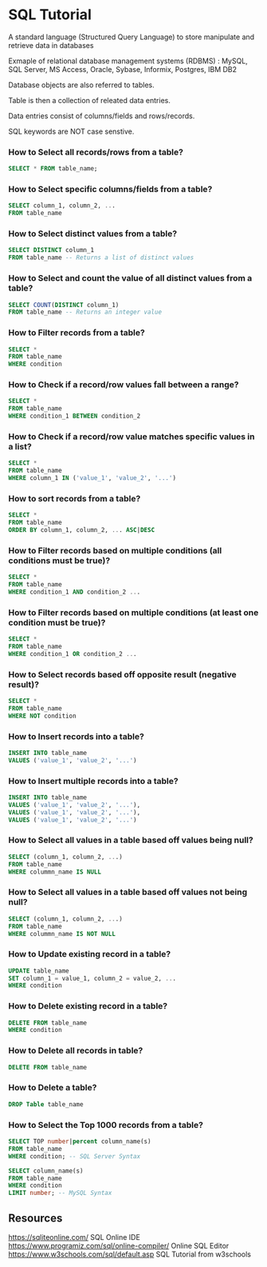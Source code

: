 # SQL Tutorial

A standard language (Structured Query Language) to store manipulate and retrieve data in databases

Exmaple of relational database management systems (RDBMS) : MySQL, SQL Server, MS Access, Oracle, Sybase, Informix, Postgres, IBM DB2

Database objects are also referred to tables.

Table is then a collection of releated data entries.

Data entries consist of columns/fields and rows/records.

SQL keywords are NOT case senstive.



### How to Select all records/rows from a table?

```sql
SELECT * FROM table_name;
```

### How to Select specific columns/fields from a table?

```sql
SELECT column_1, column_2, ...
FROM table_name
```

### How to Select distinct values from a table?

```sql
SELECT DISTINCT column_1 
FROM table_name -- Returns a list of distinct values
```

### How to Select and count the value of all distinct values from a table?

```sql
SELECT COUNT(DISTINCT column_1) 
FROM table_name -- Returns an integer value
```

### How to Filter records from a table?

```sql
SELECT *
FROM table_name 
WHERE condition
```

### How to Check if a record/row values fall between a range?

```sql
SELECT *
FROM table_name
WHERE condition_1 BETWEEN condition_2
```

### How to Check if a record/row value matches specific values in a list?

```sql
SELECT * 
FROM table_name
WHERE column_1 IN ('value_1', 'value_2', '...')
```

### How to sort records from a table?

```sql
SELECT *
FROM table_name
ORDER BY column_1, column_2, ... ASC|DESC
```

### How to Filter records based on multiple conditions (all conditions must be true)?

```sql
SELECT *
FROM table_name
WHERE condition_1 AND condition_2 ...
```

### How to Filter records based on multiple conditions (at least one condition must be true)?

```sql
SELECT *
FROM table_name
WHERE condition_1 OR condition_2 ...
```

### How to Select records based off opposite result (negative result)?

```sql
SELECT *
FROM table_name
WHERE NOT condition
```

### How to Insert records into a table?

```sql
INSERT INTO table_name
VALUES ('value_1', 'value_2', '...')
```

### How to Insert multiple records into a table?

```sql
INSERT INTO table_name
VALUES ('value_1', 'value_2', '...'),
VALUES ('value_1', 'value_2', '...'),
VALUES ('value_1', 'value_2', '...')
```

### How to Select all values in a table based off values being null?

```sql
SELECT (column_1, column_2, ...)
FROM table_name
WHERE colummn_name IS NULL
```
### How to Select all values in a table based off values not being null?

```sql
SELECT (column_1, column_2, ...)
FROM table_name
WHERE colummn_name IS NOT NULL
```

### How to Update existing record in a table?

```sql
UPDATE table_name
SET column_1 = value_1, column_2 = value_2, ...
WHERE condition
```

### How to Delete existing record in a table?

```sql
DELETE FROM table_name
WHERE condition
```

### How to Delete all records in table?

```sql
DELETE FROM table_name
```

### How to Delete a table?

```sql
DROP Table table_name
```

### How to Select the Top 1000 records from a table?

```sql
SELECT TOP number|percent column_name(s) 
FROM table_name
WHERE condition; -- SQL Server Syntax
```

```sql
SELECT column_name(s) 
FROM table_name
WHERE condition 
LIMIT number; -- MySQL Syntax
```



## Resources

https://sqliteonline.com/ SQL Online IDE
https://www.programiz.com/sql/online-compiler/ Online SQL Editor
https://www.w3schools.com/sql/default.asp SQL Tutorial from w3schools